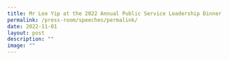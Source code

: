 ```yaml
---
title: Mr Leo Yip at the 2022 Annual Public Service Leadership Dinner
permalink: /press-room/speeches/permalink/
date: 2022-11-01
layout: post
description: ""
image: ""
---
```

